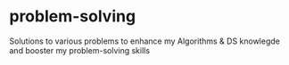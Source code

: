 # problem-solving
Solutions to various problems to enhance my Algorithms &amp; DS knowlegde and booster my problem-solving skills
